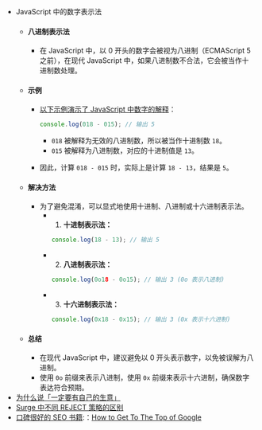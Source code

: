 - JavaScript 中的数字表示法
	- #### 八进制表示法
		- 在 JavaScript 中，以 0 开头的数字会被视为八进制（ECMAScript 5 之前），在现代 JavaScript 中，如果八进制数不合法，它会被当作十进制数处理。
	- #### 示例
		- [以下示例演示了 JavaScript 中数字的解释](https://x.com/LKingdoms/status/1811819017868288503)：
		  
		  ```javascript
		  console.log(018 - 015); // 输出 5
		  ```
			- `018` 被解释为无效的八进制数，所以被当作十进制数 `18`。
			- `015` 被解释为八进制数，对应的十进制值是 `13`。
		- 因此，计算 `018 - 015` 时，实际上是计算 `18 - 13`，结果是 `5`。
	- #### 解决方法
		- 为了避免混淆，可以显式地使用十进制、八进制或十六进制表示法。
			- 1. **十进制表示法：**
			   ```javascript
			   console.log(18 - 13); // 输出 5
			   ```
			- 2. **八进制表示法：**
			   ```javascript
			   console.log(0o18 - 0o15); // 输出 3 (0o 表示八进制)
			   ```
			- 3. **十六进制表示法：**
			   ```javascript
			   console.log(0x18 - 0x15); // 输出 3 (0x 表示十六进制)
			   ```
	- #### 总结
		- 在现代 JavaScript 中，建议避免以 0 开头表示数字，以免被误解为八进制。
		- 使用 `0o` 前缀来表示八进制，使用 `0x` 前缀来表示十六进制，确保数字表达符合预期。
- [为什么说「一定要有自己的生意」](https://x.com/Soulogic/status/1811996190663409802)
- [Surge 中不同 REJECT 策略的区别](https://kb.nssurge.com/surge-knowledge-base/v/zh/technotes/reject)
- [口碑很好的 SEO 书籍](https://x.com/chaosflutt28952/status/1811672082868265177?t=D34s0WcUk7ALRcgH5AuvdA):：[How to Get To The Top of Google](https://exposureninja.com/wp-content/uploads/2016/10/How-To-Get-To-The-Top-of-Google-2022.pdf)